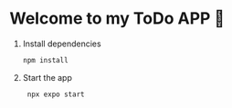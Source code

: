 # Welcome to my ToDo APP 👋

1. Install dependencies

   ```bash
   npm install
   ```

2. Start the app

   ```bash
    npx expo start
   ```


